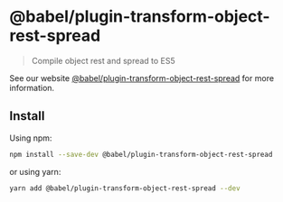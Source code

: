 # @babel/plugin-transform-object-rest-spread

> Compile object rest and spread to ES5

See our
website [@babel/plugin-transform-object-rest-spread](https://babeljs.io/docs/babel-plugin-transform-object-rest-spread)
for more information.

## Install

Using npm:

```sh
npm install --save-dev @babel/plugin-transform-object-rest-spread
```

or using yarn:

```sh
yarn add @babel/plugin-transform-object-rest-spread --dev
```
